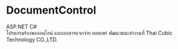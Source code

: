 # DocumentControl
ASP.NET C# <br />
โปรแกรมร้องขอออนไลน์ และเอกสารแจกจ่าย เผยแพร่
พัฒนาขณะทำงานที่ Thai Cubic Technology CO.,LTD.
